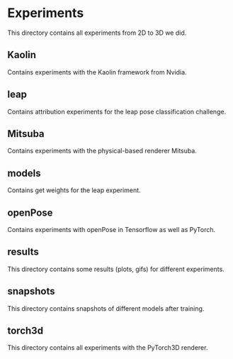 # Experiments

This directory contains all experiments from 2D to 3D we did.

## Kaolin

Contains experiments with the Kaolin framework from Nvidia.

## leap

Contains attribution experiments for the leap pose classification challenge.

## Mitsuba

Contains experiments with the physical-based renderer Mitsuba.

## models

Contains get weights for the leap experiment.

## openPose

Contains experiments with openPose in Tensorflow as well as PyTorch.

## results

This directory contains some results (plots, gifs) for different experiments.

## snapshots

This directory contains snapshots of different models after training.

## torch3d

This directory contains all experiments with the PyTorch3D renderer.
